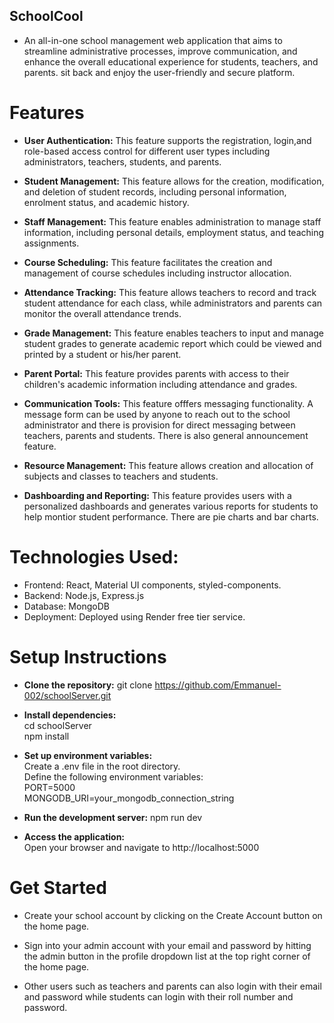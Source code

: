 ## SchoolCool

*   An all-in-one school management web application that aims to streamline administrative processes, improve communication, and enhance the overall educational experience for students, teachers, and parents. sit back and enjoy the user-friendly and secure platform.

# Features
*   **User Authentication:** This feature supports the registration, login,and role-based access control for different user types including administrators, teachers, students, and parents.

*   **Student Management:** This feature allows for the creation, modification, and deletion of student records, including personal information, enrolment status, and academic history.

*   **Staff Management:** This feature enables administration to manage staff information, including personal details, employment status, and teaching assignments.

* **Course Scheduling:** This feature facilitates the creation and management of course schedules including instructor allocation.

* **Attendance Tracking:** This feature allows teachers to record and track student attendance for each class, while administrators and parents can monitor the overall attendance trends.

* **Grade Management:** This feature enables teachers to input and manage student grades to generate academic report which could be viewed and printed by a student or his/her parent.

* **Parent Portal:** This feature provides parents with access to their children's academic information including attendance and grades.

* **Communication Tools:** This feature offfers messaging functionality. A message form can be used by anyone to reach out to the school administrator and there is provision for direct messaging between teachers, parents and students. There is also general announcement feature.

* **Resource Management:** This feature allows creation and allocation of subjects and classes to teachers and students.

* **Dashboarding and Reporting:** This feature provides users with a personalized dashboards and generates various reports for students to help montior student performance. There are pie charts and bar charts.

#   Technologies Used:

*   Frontend: React, Material UI components, styled-components.
*   Backend: Node.js, Express.js
*   Database: MongoDB
*   Deployment: Deployed using Render free tier service.

#   Setup Instructions
*   **Clone the repository:**
git clone https://github.com/Emmanuel-002/schoolServer.git

*   **Install dependencies:**<br />
cd schoolServer <br />
npm install

*   **Set up environment variables:**<br />
Create a .env file in the root directory.<br />
Define the following environment variables:<br />
PORT=5000<br />
MONGODB_URI=your_mongodb_connection_string

*   **Run the development server:**
npm run dev

*   **Access the application:**<br />
Open your browser and navigate to http://localhost:5000

#   Get Started

*   Create your school account by clicking on the Create Account button on the home page.

*   Sign into your admin account with your email and password by hitting the admin button in the profile dropdown list at the top right corner of the home page.

*   Other users such as teachers and parents can also login with their email and password while students can login with their roll number and password.
